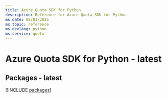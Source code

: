 ```yaml
---
title: Azure Quota SDK for Python
description: Reference for Azure Quota SDK for Python
ms.date: 08/01/2025
ms.topic: reference
ms.devlang: python
ms.service: quota
---
```

# Azure Quota SDK for Python - latest
## Packages - latest
[!INCLUDE [packages](quota-index.md)]